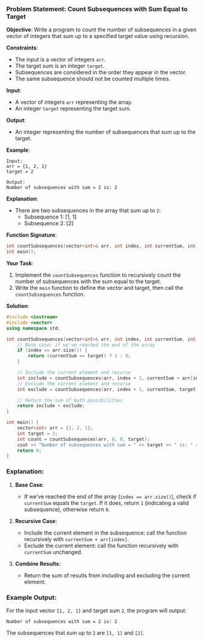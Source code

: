 ### Problem Statement: Count Subsequences with Sum Equal to Target

**Objective**:
Write a program to count the number of subsequences in a given vector of integers that sum up to a specified target value using recursion.

**Constraints**:
- The input is a vector of integers `arr`.
- The target sum is an integer `target`.
- Subsequences are considered in the order they appear in the vector.
- The same subsequence should not be counted multiple times.

**Input**:
- A vector of integers `arr` representing the array.
- An integer `target` representing the target sum.

**Output**:
- An integer representing the number of subsequences that sum up to the target.

**Example**:
```
Input:
arr = {1, 2, 1}
target = 2

Output:
Number of subsequences with sum = 2 is: 2
```

**Explanation**:
- There are two subsequences in the array that sum up to `2`:
  - Subsequence 1: [1, 1]
  - Subsequence 2: [2]

**Function Signature**:
```cpp
int countSubsequences(vector<int>& arr, int index, int currentSum, int target);
int main();
```

**Your Task**:
1. Implement the `countSubsequences` function to recursively count the number of subsequences with the sum equal to the target.
2. Write the `main` function to define the vector and target, then call the `countSubsequences` function.

**Solution**:
```cpp
#include <iostream>
#include <vector>
using namespace std;

int countSubsequences(vector<int>& arr, int index, int currentSum, int target) {
    // Base case: if we've reached the end of the array
    if (index == arr.size()) {
        return (currentSum == target) ? 1 : 0;
    }

    // Include the current element and recurse
    int include = countSubsequences(arr, index + 1, currentSum + arr[index], target);
    // Exclude the current element and recurse
    int exclude = countSubsequences(arr, index + 1, currentSum, target);

    // Return the sum of both possibilities
    return include + exclude;
}

int main() {
    vector<int> arr = {1, 2, 1};
    int target = 2;
    int count = countSubsequences(arr, 0, 0, target);
    cout << "Number of subsequences with sum = " << target << " is: " << count << endl;
    return 0;
}
```

### Explanation:
1. **Base Case**:
   - If we've reached the end of the array (`index == arr.size()`), check if `currentSum` equals the `target`. If it does, return `1` (indicating a valid subsequence), otherwise return `0`.

2. **Recursive Case**:
   - Include the current element in the subsequence: call the function recursively with `currentSum + arr[index]`.
   - Exclude the current element: call the function recursively with `currentSum` unchanged.

3. **Combine Results**:
   - Return the sum of results from including and excluding the current element.

### Example Output:
For the input vector `{1, 2, 1}` and target sum `2`, the program will output:
```
Number of subsequences with sum = 2 is: 2
```
The subsequences that sum up to `2` are `[1, 1]` and `[2]`.
